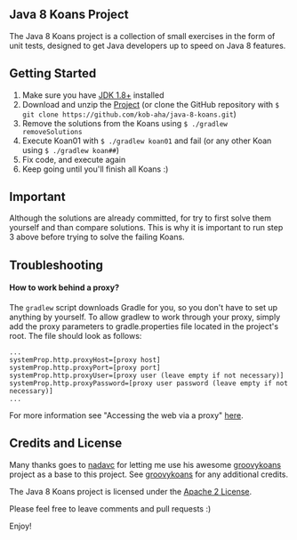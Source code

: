 ## Java 8 Koans Project ##

The Java 8 Koans project is a collection of small exercises in the form of unit tests, designed to get Java
developers up to speed on Java 8 features.

## Getting Started ##

1.  Make sure you have [JDK 1.8+][jdk] installed
2.  Download and unzip the [Project][zip] (or clone the GitHub repository with `$ git clone https://github.com/kob-aha/java-8-koans.git`)
3.  Remove the solutions from the Koans using `$ ./gradlew removeSolutions`
4.  Execute Koan01 with `$ ./gradlew koan01` and fail (or any other Koan using `$ ./gradlew koan##`)
5.  Fix code, and execute again
6.  Keep going until you'll finish all Koans :)

## Important ##

Although the solutions are already committed, for try to first solve them yourself and than compare solutions.
This is why it is important to run step 3 above before trying to solve the failing Koans.

## Troubleshooting ##

#### How to work behind a proxy? ####

The `gradlew` script downloads Gradle for you, so you don't have to set up anything by yourself.
To allow gradlew to work through your proxy, simply add the proxy parameters to gradle.properties file located in the project's root.
The file should look as follows:

    ...
    systemProp.http.proxyHost=[proxy host]
    systemProp.http.proxyPort=[proxy port]
    systemProp.http.proxyUser=[proxy user (leave empty if not necessary)]
    systemProp.http.proxyPassword=[proxy user password (leave empty if not necessary)]
    ...

For more information see "Accessing the web via a proxy" [here][proxy].

## Credits and License ##

Many thanks goes to [nadavc] for letting me use his awesome [groovykoans] project as a base to this project.
See [groovykoans] for any additional credits.

The Java 8 Koans project is licensed under the [Apache 2 License][apache2].


Please feel free to leave comments and pull requests :)

Enjoy!

[jdk]: http://www.oracle.com/technetwork/java/javase/downloads/index.html
[zip]: https://github.com/kob-aha/java-8-koans/archive/master.zip
[proxy]: https://gradle.org/docs/current/userguide/build_environment.html
[nadavc]: http://github.com/nadavc
[groovykoans]: https://github.com/nadavc/groovykoans
[apache2]: http://www.apache.org/licenses/LICENSE-2.0.html
